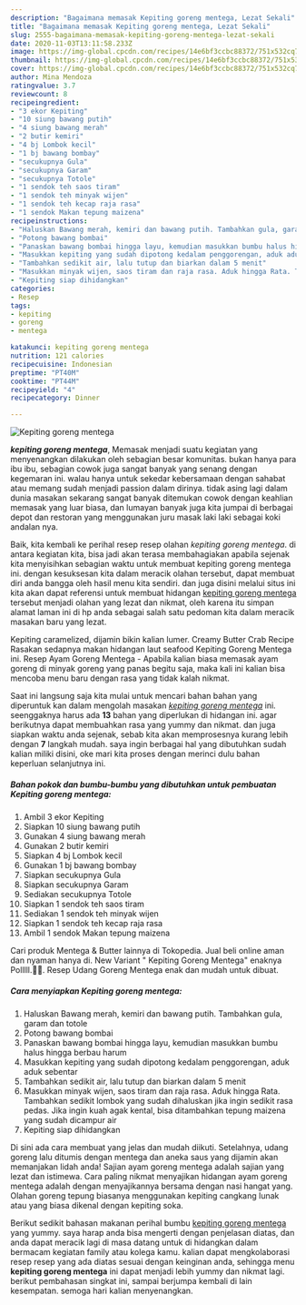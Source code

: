 ```yaml
---
description: "Bagaimana memasak Kepiting goreng mentega, Lezat Sekali"
title: "Bagaimana memasak Kepiting goreng mentega, Lezat Sekali"
slug: 2555-bagaimana-memasak-kepiting-goreng-mentega-lezat-sekali
date: 2020-11-03T13:11:58.233Z
image: https://img-global.cpcdn.com/recipes/14e6bf3ccbc88372/751x532cq70/kepiting-goreng-mentega-foto-resep-utama.jpg
thumbnail: https://img-global.cpcdn.com/recipes/14e6bf3ccbc88372/751x532cq70/kepiting-goreng-mentega-foto-resep-utama.jpg
cover: https://img-global.cpcdn.com/recipes/14e6bf3ccbc88372/751x532cq70/kepiting-goreng-mentega-foto-resep-utama.jpg
author: Mina Mendoza
ratingvalue: 3.7
reviewcount: 8
recipeingredient:
- "3 ekor Kepiting"
- "10 siung bawang putih"
- "4 siung bawang merah"
- "2 butir kemiri"
- "4 bj Lombok kecil"
- "1 bj bawang bombay"
- "secukupnya Gula"
- "secukupnya Garam"
- "secukupnya Totole"
- "1 sendok teh saos tiram"
- "1 sendok teh minyak wijen"
- "1 sendok teh kecap raja rasa"
- "1 sendok Makan tepung maizena"
recipeinstructions:
- "Haluskan Bawang merah, kemiri dan bawang putih. Tambahkan gula, garam dan totole"
- "Potong bawang bombai"
- "Panaskan bawang bombai hingga layu, kemudian masukkan bumbu halus hingga berbau harum"
- "Masukkan kepiting yang sudah dipotong kedalam penggorengan, aduk aduk sebentar"
- "Tambahkan sedikit air, lalu tutup dan biarkan dalam 5 menit"
- "Masukkan minyak wijen, saos tiram dan raja rasa. Aduk hingga Rata. Tambahkan sedikit lombok yang sudah dihaluskan jika ingin sedikit rasa pedas. Jika ingin kuah agak kental, bisa ditambahkan tepung maizena yang sudah dicampur air"
- "Kepiting siap dihidangkan"
categories:
- Resep
tags:
- kepiting
- goreng
- mentega

katakunci: kepiting goreng mentega 
nutrition: 121 calories
recipecuisine: Indonesian
preptime: "PT40M"
cooktime: "PT44M"
recipeyield: "4"
recipecategory: Dinner

---
```



![Kepiting goreng mentega](https://img-global.cpcdn.com/recipes/14e6bf3ccbc88372/751x532cq70/kepiting-goreng-mentega-foto-resep-utama.jpg)

<b><i>kepiting goreng mentega</i></b>, Memasak menjadi suatu kegiatan yang menyenangkan dilakukan oleh sebagian besar komunitas. bukan hanya para ibu ibu, sebagian cowok juga sangat banyak yang senang dengan kegemaran ini. walau hanya untuk sekedar kebersamaan dengan sahabat atau memang sudah menjadi passion dalam dirinya. tidak asing lagi dalam dunia masakan sekarang sangat banyak ditemukan cowok dengan keahlian memasak yang luar biasa, dan lumayan banyak juga kita jumpai di berbagai depot dan restoran yang menggunakan juru masak laki laki sebagai koki andalan nya.

Baik, kita kembali ke perihal resep resep olahan <i>kepiting goreng mentega</i>. di antara kegiatan kita, bisa jadi akan terasa membahagiakan apabila sejenak kita menyisihkan sebagian waktu untuk membuat kepiting goreng mentega ini. dengan kesuksesan kita dalam meracik olahan tersebut, dapat membuat diri anda bangga oleh hasil menu kita sendiri. dan juga disini melalui situs ini kita akan dapat referensi untuk membuat hidangan <u>kepiting goreng mentega</u> tersebut menjadi olahan yang lezat dan nikmat, oleh karena itu simpan alamat laman ini di hp anda sebagai salah satu pedoman kita dalam meracik masakan baru yang lezat.

Kepiting caramelized, dijamin bikin kalian lumer. Creamy Butter Crab Recipe Rasakan sedapnya makan hidangan laut seafood Kepiting Goreng Mentega ini. Resep Ayam Goreng Mentega - Apabila kalian biasa memasak ayam goreng di minyak goreng yang panas begitu saja, maka kali ini kalian bisa mencoba menu baru dengan rasa yang tidak kalah nikmat.


Saat ini langsung saja kita mulai untuk mencari bahan bahan yang diperuntuk kan dalam mengolah masakan <u><i>kepiting goreng mentega</i></u> ini. seenggaknya harus ada <b>13</b> bahan yang diperlukan di hidangan ini. agar berikutnya dapat membuahkan rasa yang yummy dan nikmat. dan juga siapkan waktu anda sejenak, sebab kita akan memprosesnya kurang lebih dengan <b>7</b> langkah mudah. saya ingin berbagai hal yang dibutuhkan sudah kalian miliki disini, oke mari kita proses dengan merinci dulu bahan keperluan selanjutnya ini.

<!--inarticleads1-->

##### Bahan pokok dan bumbu-bumbu yang dibutuhkan untuk pembuatan Kepiting goreng mentega:

1. Ambil 3 ekor Kepiting
1. Siapkan 10 siung bawang putih
1. Gunakan 4 siung bawang merah
1. Gunakan 2 butir kemiri
1. Siapkan 4 bj Lombok kecil
1. Gunakan 1 bj bawang bombay
1. Siapkan secukupnya Gula
1. Siapkan secukupnya Garam
1. Sediakan secukupnya Totole
1. Siapkan 1 sendok teh saos tiram
1. Sediakan 1 sendok teh minyak wijen
1. Siapkan 1 sendok teh kecap raja rasa
1. Ambil 1 sendok Makan tepung maizena


Cari produk Mentega &amp; Butter lainnya di Tokopedia. Jual beli online aman dan nyaman hanya di. New Variant &#34; Kepiting Goreng Mentega&#34; enaknya Polllll.🦀😚. Resep Udang Goreng Mentega enak dan mudah untuk dibuat. 

<!--inarticleads2-->

##### Cara menyiapkan Kepiting goreng mentega:

1. Haluskan Bawang merah, kemiri dan bawang putih. Tambahkan gula, garam dan totole
1. Potong bawang bombai
1. Panaskan bawang bombai hingga layu, kemudian masukkan bumbu halus hingga berbau harum
1. Masukkan kepiting yang sudah dipotong kedalam penggorengan, aduk aduk sebentar
1. Tambahkan sedikit air, lalu tutup dan biarkan dalam 5 menit
1. Masukkan minyak wijen, saos tiram dan raja rasa. Aduk hingga Rata. Tambahkan sedikit lombok yang sudah dihaluskan jika ingin sedikit rasa pedas. Jika ingin kuah agak kental, bisa ditambahkan tepung maizena yang sudah dicampur air
1. Kepiting siap dihidangkan


Di sini ada cara membuat yang jelas dan mudah diikuti. Setelahnya, udang goreng lalu ditumis dengan mentega dan aneka saus yang dijamin akan memanjakan lidah anda! Sajian ayam goreng mentega adalah sajian yang lezat dan istimewa. Cara paling nikmat menyajikan hidangan ayam goreng mentega adalah dengan menyajikannya bersama dengan nasi hangat yang. Olahan goreng tepung biasanya menggunakan kepiting cangkang lunak atau yang biasa dikenal dengan kepiting soka. 

Berikut sedikit bahasan makanan perihal bumbu <u>kepiting goreng mentega</u> yang yummy. saya harap anda bisa mengerti dengan penjelasan diatas, dan anda dapat meracik lagi di masa datang untuk di hidangkan dalam bermacam kegiatan family atau kolega kamu. kalian dapat mengkolaborasi resep resep yang ada diatas sesuai dengan keinginan anda, sehingga menu <b>kepiting goreng mentega</b> ini dapat menjadi lebih yummy dan nikmat lagi. berikut pembahasan singkat ini, sampai berjumpa kembali di lain kesempatan. semoga hari kalian menyenangkan.
